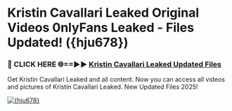 # Kristin Cavallari Leaked Original Videos 0nlyFans Leaked - Files Updated! ({hju678})

<h3>🔴 CLICK HERE 🌐==►► <a href="https://tinyurl.com/ms9xzufz" rel="nofollow">Kristin Cavallari Leaked Updated Files</a></h3>

Get Kristin Cavallari Leaked and all content. Now you can access all videos and pictures of Kristin Cavallari Leaked. New Updated Files 2025!

[![{hju678}](https://i.imgur.com/PQ7UWWw.gif)](https://tinyurl.com/ms9xzufz)